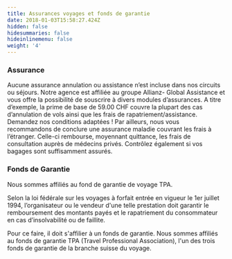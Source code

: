 ```yaml
---
title: Assurances voyages et fonds de garantie
date: 2018-01-03T15:58:27.424Z
hidden: false
hidesummaries: false
hideinlinemenu: false
weight: '4'
---
```

### Assurance

Aucune assurance annulation ou assistance n’est incluse dans nos circuits ou séjours. Notre agence est affiliée au groupe Allianz- Global Assistance et vous offre la possibilité de souscrire à divers modules d’assurances. A titre d’exemple, la prime de base de 59.00 CHF couvre la plupart des cas d’annulation de vols ainsi que les frais de rapatriement/assistance. Demandez nos conditions adaptées !
Par ailleurs, nous vous recommandons de conclure une assurance maladie couvrant les frais à l’étranger. Celle-ci rembourse, moyennant quittance, les frais de consultation auprès de médecins privés. Contrôlez également si vos bagages sont suffisamment assurés.

### Fonds de Garantie

Nous sommes affiliés au fond de garantie de voyage TPA.

Selon la loi fédérale sur les voyages à forfait entrée en vigueur le 1er juillet 1994, l’organisateur ou le vendeur d'une telle prestation doit garantir le remboursement des montants payés et le rapatriement du consommateur en cas d’insolvabilité ou de faillite.

Pour ce faire, il doit s'affilier à un fonds de garantie. Nous sommes affiliés au fonds de garantie TPA (Travel Professional Association), l'un des trois fonds de garantie de la branche suisse du voyage.
